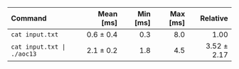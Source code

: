 | Command | Mean [ms] | Min [ms] | Max [ms] | Relative |
|:---|---:|---:|---:|---:|
| `cat input.txt` | 0.6 ± 0.4 | 0.3 | 8.0 | 1.00 |
| `cat input.txt \| ./aoc13` | 2.1 ± 0.2 | 1.8 | 4.5 | 3.52 ± 2.17 |

